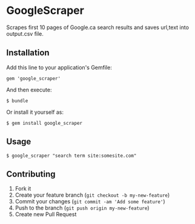 # GoogleScraper

Scrapes first 10 pages of Google.ca search results and saves url,text into output.csv file.

## Installation

Add this line to your application's Gemfile:

    gem 'google_scraper'

And then execute:

    $ bundle

Or install it yourself as:

    $ gem install google_scraper

## Usage

    $ google_scraper "search term site:somesite.com"


## Contributing

1. Fork it
2. Create your feature branch (`git checkout -b my-new-feature`)
3. Commit your changes (`git commit -am 'Add some feature'`)
4. Push to the branch (`git push origin my-new-feature`)
5. Create new Pull Request
